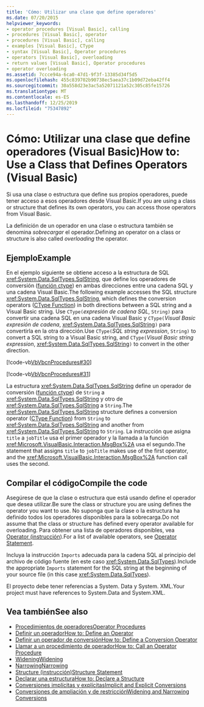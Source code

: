 ```yaml
---
title: 'Cómo: Utilizar una clase que define operadores'
ms.date: 07/20/2015
helpviewer_keywords:
- operator procedures [Visual Basic], calling
- procedures [Visual Basic], operator
- procedures [Visual Basic], calling
- examples [Visual Basic], CType
- syntax [Visual Basic], Operator procedures
- operators [Visual Basic], overloading
- return values [Visual Basic], Operator procedures
- operator overloading
ms.assetid: 7ccce94a-6ca0-47d1-9f3f-13385d34f5d5
ms.openlocfilehash: 455c839702b90738ec5aea37c1b09d72eba42ff4
ms.sourcegitcommit: 30a558d23e3ac5a52071121a52c305c85fe15726
ms.translationtype: MT
ms.contentlocale: es-ES
ms.lasthandoff: 12/25/2019
ms.locfileid: "75347892"
---
```

# <a name="how-to-use-a-class-that-defines-operators-visual-basic"></a><span data-ttu-id="811e4-102">Cómo: Utilizar una clase que define operadores (Visual Basic)</span><span class="sxs-lookup"><span data-stu-id="811e4-102">How to: Use a Class that Defines Operators (Visual Basic)</span></span>
<span data-ttu-id="811e4-103">Si usa una clase o estructura que define sus propios operadores, puede tener acceso a esos operadores desde Visual Basic.</span><span class="sxs-lookup"><span data-stu-id="811e4-103">If you are using a class or structure that defines its own operators, you can access those operators from Visual Basic.</span></span>  
  
 <span data-ttu-id="811e4-104">La definición de un operador en una clase o estructura también se denomina *sobrecargar* el operador.</span><span class="sxs-lookup"><span data-stu-id="811e4-104">Defining an operator on a class or structure is also called *overloading* the operator.</span></span>  
  
## <a name="example"></a><span data-ttu-id="811e4-105">Ejemplo</span><span class="sxs-lookup"><span data-stu-id="811e4-105">Example</span></span>  
 <span data-ttu-id="811e4-106">En el ejemplo siguiente se obtiene acceso a la estructura de SQL <xref:System.Data.SqlTypes.SqlString>, que define los operadores de conversión ([función ctype](../../../../visual-basic/language-reference/functions/ctype-function.md)) en ambas direcciones entre una cadena SQL y una cadena Visual Basic.</span><span class="sxs-lookup"><span data-stu-id="811e4-106">The following example accesses the SQL structure <xref:System.Data.SqlTypes.SqlString>, which defines the conversion operators ([CType Function](../../../../visual-basic/language-reference/functions/ctype-function.md)) in both directions between a SQL string and a Visual Basic string.</span></span> <span data-ttu-id="811e4-107">Use `CType(`*expresión de cadena SQL*, `String)` para convertir una cadena SQL en una cadena Visual Basic y `CType(`*Visual Basic expresión de cadena*, <xref:System.Data.SqlTypes.SqlString>`)` para convertirla en la otra dirección.</span><span class="sxs-lookup"><span data-stu-id="811e4-107">Use `CType(`*SQL string expression*, `String)` to convert a SQL string to a Visual Basic string, and `CType(`*Visual Basic string expression*, <xref:System.Data.SqlTypes.SqlString>`)` to convert in the other direction.</span></span>  
  
 [!code-vb[VbVbcnProcedures#30](~/samples/snippets/visualbasic/VS_Snippets_VBCSharp/VbVbcnProcedures/VB/Class1.vb#30)]  
  
 [!code-vb[VbVbcnProcedures#31](~/samples/snippets/visualbasic/VS_Snippets_VBCSharp/VbVbcnProcedures/VB/Class1.vb#31)]  
  
 <span data-ttu-id="811e4-108">La estructura <xref:System.Data.SqlTypes.SqlString> define un operador de conversión ([función ctype](../../../../visual-basic/language-reference/functions/ctype-function.md)) de `String` a <xref:System.Data.SqlTypes.SqlString> y otro de <xref:System.Data.SqlTypes.SqlString> a `String`.</span><span class="sxs-lookup"><span data-stu-id="811e4-108">The <xref:System.Data.SqlTypes.SqlString> structure defines a conversion operator ([CType Function](../../../../visual-basic/language-reference/functions/ctype-function.md)) from `String` to <xref:System.Data.SqlTypes.SqlString> and another from <xref:System.Data.SqlTypes.SqlString> to `String`.</span></span> <span data-ttu-id="811e4-109">La instrucción que asigna `title` a `jobTitle` usa el primer operador y la llamada a la función <xref:Microsoft.VisualBasic.Interaction.MsgBox%2A> usa el segundo.</span><span class="sxs-lookup"><span data-stu-id="811e4-109">The statement that assigns `title` to `jobTitle` makes use of the first operator, and the <xref:Microsoft.VisualBasic.Interaction.MsgBox%2A> function call uses the second.</span></span>  
  
## <a name="compile-the-code"></a><span data-ttu-id="811e4-110">Compilar el código</span><span class="sxs-lookup"><span data-stu-id="811e4-110">Compile the code</span></span>  
 <span data-ttu-id="811e4-111">Asegúrese de que la clase o estructura que está usando define el operador que desea utilizar.</span><span class="sxs-lookup"><span data-stu-id="811e4-111">Be sure the class or structure you are using defines the operator you want to use.</span></span> <span data-ttu-id="811e4-112">No suponga que la clase o la estructura ha definido todos los operadores disponibles para la sobrecarga.</span><span class="sxs-lookup"><span data-stu-id="811e4-112">Do not assume that the class or structure has defined every operator available for overloading.</span></span> <span data-ttu-id="811e4-113">Para obtener una lista de operadores disponibles, vea [Operator (instrucción](../../../../visual-basic/language-reference/statements/operator-statement.md)).</span><span class="sxs-lookup"><span data-stu-id="811e4-113">For a list of available operators, see [Operator Statement](../../../../visual-basic/language-reference/statements/operator-statement.md).</span></span>  
  
 <span data-ttu-id="811e4-114">Incluya la instrucción `Imports` adecuada para la cadena SQL al principio del archivo de código fuente (en este caso <xref:System.Data.SqlTypes>).</span><span class="sxs-lookup"><span data-stu-id="811e4-114">Include the appropriate `Imports` statement for the SQL string at the beginning of your source file (in this case <xref:System.Data.SqlTypes>).</span></span>  
  
 <span data-ttu-id="811e4-115">El proyecto debe tener referencias a System. Data y System. XML.</span><span class="sxs-lookup"><span data-stu-id="811e4-115">Your project must have references to System.Data and System.XML.</span></span>  
  
## <a name="see-also"></a><span data-ttu-id="811e4-116">Vea también</span><span class="sxs-lookup"><span data-stu-id="811e4-116">See also</span></span>

- [<span data-ttu-id="811e4-117">Procedimientos de operadores</span><span class="sxs-lookup"><span data-stu-id="811e4-117">Operator Procedures</span></span>](./operator-procedures.md)
- [<span data-ttu-id="811e4-118">Definir un operador</span><span class="sxs-lookup"><span data-stu-id="811e4-118">How to: Define an Operator</span></span>](./how-to-define-an-operator.md)
- [<span data-ttu-id="811e4-119">Definir un operador de conversión</span><span class="sxs-lookup"><span data-stu-id="811e4-119">How to: Define a Conversion Operator</span></span>](./how-to-define-a-conversion-operator.md)
- [<span data-ttu-id="811e4-120">Llamar a un procedimiento de operador</span><span class="sxs-lookup"><span data-stu-id="811e4-120">How to: Call an Operator Procedure</span></span>](./how-to-call-an-operator-procedure.md)
- [<span data-ttu-id="811e4-121">Widening</span><span class="sxs-lookup"><span data-stu-id="811e4-121">Widening</span></span>](../../../../visual-basic/language-reference/modifiers/widening.md)
- [<span data-ttu-id="811e4-122">Narrowing</span><span class="sxs-lookup"><span data-stu-id="811e4-122">Narrowing</span></span>](../../../../visual-basic/language-reference/modifiers/narrowing.md)
- [<span data-ttu-id="811e4-123">Structure (instrucción)</span><span class="sxs-lookup"><span data-stu-id="811e4-123">Structure Statement</span></span>](../../../../visual-basic/language-reference/statements/structure-statement.md)
- [<span data-ttu-id="811e4-124">Declarar una estructura</span><span class="sxs-lookup"><span data-stu-id="811e4-124">How to: Declare a Structure</span></span>](../../../../visual-basic/programming-guide/language-features/data-types/how-to-declare-a-structure.md)
- [<span data-ttu-id="811e4-125">Conversiones implícitas y explícitas</span><span class="sxs-lookup"><span data-stu-id="811e4-125">Implicit and Explicit Conversions</span></span>](../../../../visual-basic/programming-guide/language-features/data-types/implicit-and-explicit-conversions.md)
- [<span data-ttu-id="811e4-126">Conversiones de ampliación y de restricción</span><span class="sxs-lookup"><span data-stu-id="811e4-126">Widening and Narrowing Conversions</span></span>](../../../../visual-basic/programming-guide/language-features/data-types/widening-and-narrowing-conversions.md)
